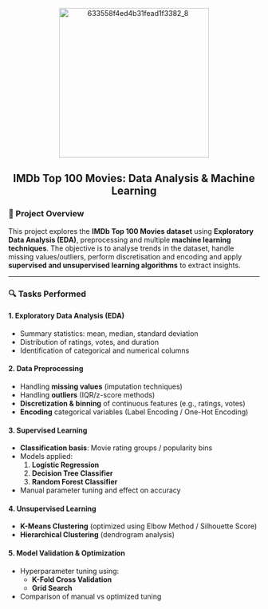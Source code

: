 <p align="center">
<img width="300" alt="633558f4ed4b31fead1f3382_8" src="https://github.com/user-attachments/assets/243ee468-1f31-4acb-ae91-15efd0545191" />

<h2 align="center">IMDb Top 100 Movies: Data Analysis & Machine Learning</h2>

### 📌 Project Overview
This project explores the **IMDb Top 100 Movies dataset** using **Exploratory Data Analysis (EDA)**, preprocessing and multiple **machine learning techniques**. The objective is to analyse trends in the dataset, handle missing values/outliers, perform discretisation and encoding and apply **supervised and unsupervised learning algorithms** to extract insights.

---

### 🔍 Tasks Performed

#### 1. Exploratory Data Analysis (EDA)
- Summary statistics: mean, median, standard deviation  
- Distribution of ratings, votes, and duration  
- Identification of categorical and numerical columns  

#### 2. Data Preprocessing
- Handling **missing values** (imputation techniques)  
- Handling **outliers** (IQR/z-score methods)  
- **Discretization & binning** of continuous features (e.g., ratings, votes)  
- **Encoding** categorical variables (Label Encoding / One-Hot Encoding)  

#### 3. Supervised Learning
- **Classification basis**: Movie rating groups / popularity bins  
- Models applied:  
  1. **Logistic Regression**  
  2. **Decision Tree Classifier**  
  3. **Random Forest Classifier**  
- Manual parameter tuning and effect on accuracy  

#### 4. Unsupervised Learning
- **K-Means Clustering** (optimized using Elbow Method / Silhouette Score)  
- **Hierarchical Clustering** (dendrogram analysis)  

#### 5. Model Validation & Optimization
- Hyperparameter tuning using:  
  - **K-Fold Cross Validation**  
  - **Grid Search**  
- Comparison of manual vs optimized tuning
